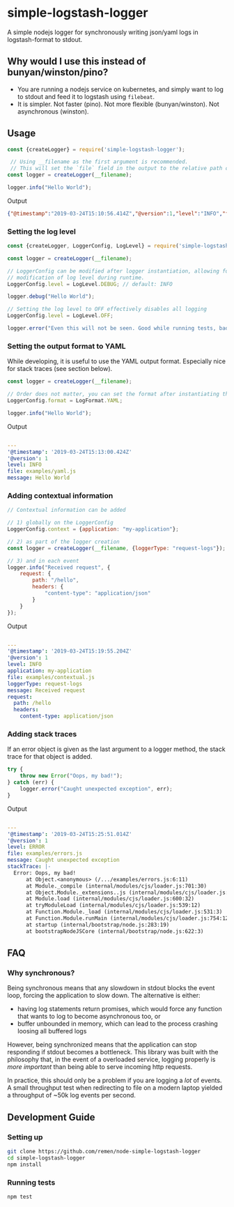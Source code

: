 # simple-logstash-logger

A simple nodejs logger for synchronously writing json/yaml logs in logstash-format to stdout.

## Why would I use this instead of bunyan/winston/pino?

* You are running a nodejs service on kubernetes, and simply want to log to stdout and feed it to logstash using `filebeat`.
* It is simpler. Not faster (pino). Not more flexible (bunyan/winston). Not asynchronous (winston).

## Usage

```javascript
const {createLogger} = require('simple-logstash-logger');

 // Using __filename as the first argument is recommended.
 // This will set the `file` field in the output to the relative path of the current file.
const logger = createLogger(__filename);

logger.info("Hello World");
```
Output
```json
{"@timestamp":"2019-03-24T15:10:56.414Z","@version":1,"level":"INFO","file":"examples/simple.js","message":"Hello World"}
```

### Setting the log level

```javascript
const {createLogger, LoggerConfig, LogLevel} = require('simple-logstash-logger');

const logger = createLogger(__filename);

// LoggerConfig can be modified after logger instantiation, allowing for
// modification of log level during runtime.
LoggerConfig.level = LogLevel.DEBUG; // default: INFO

logger.debug("Hello World");

// Setting the log level to OFF effectively disables all logging
LoggerConfig.level = LogLevel.OFF;

logger.error("Even this will not be seen. Good while running tests, bad in production");
```

### Setting the output format to YAML

While developing, it is useful to use the YAML output format. Especially nice for
stack traces (see section below).

```javascript
const logger = createLogger(__filename);

// Order does not matter, you can set the format after instantiating the logger
LoggerConfig.format = LogFormat.YAML;

logger.info("Hello World");
```

Output

```yaml

---
'@timestamp': '2019-03-24T15:13:00.424Z'
'@version': 1
level: INFO
file: examples/yaml.js
message: Hello World
```

### Adding contextual information

```javascript
// Contextual information can be added 

// 1) globally on the LoggerConfig
LoggerConfig.context = {application: "my-application"};

// 2) as part of the logger creation
const logger = createLogger(__filename, {loggerType: "request-logs"});

// 3) and in each event
logger.info("Received request", {
    request: {
        path: "/hello",
        headers: {
            "content-type": "application/json"
        }
    }
}); 
```

Output

```yaml

---
'@timestamp': '2019-03-24T15:19:55.204Z'
'@version': 1
level: INFO
application: my-application
file: examples/contextual.js
loggerType: request-logs
message: Received request
request:
  path: /hello
  headers:
    content-type: application/json
```

### Adding stack traces

If an error object is given as the last argument to a logger method, the stack trace
for that object is added.

```javascript
try {
    throw new Error("Oops, my bad!");
} catch (err) {
    logger.error("Caught unexpected exception", err);
}
```

Output

```yaml

---
'@timestamp': '2019-03-24T15:25:51.014Z'
'@version': 1
level: ERROR
file: examples/errors.js
message: Caught unexpected exception
stackTrace: |-
  Error: Oops, my bad!
      at Object.<anonymous> (/.../examples/errors.js:6:11)
      at Module._compile (internal/modules/cjs/loader.js:701:30)
      at Object.Module._extensions..js (internal/modules/cjs/loader.js:712:10)
      at Module.load (internal/modules/cjs/loader.js:600:32)
      at tryModuleLoad (internal/modules/cjs/loader.js:539:12)
      at Function.Module._load (internal/modules/cjs/loader.js:531:3)
      at Function.Module.runMain (internal/modules/cjs/loader.js:754:12)
      at startup (internal/bootstrap/node.js:283:19)
      at bootstrapNodeJSCore (internal/bootstrap/node.js:622:3)
```

## FAQ

### Why synchronous?

Being synchronous means that any slowdown in stdout blocks the event loop,
forcing the application to slow down. The alternative is either:
* having log statements return promises, which would force any function that wants to log to
  become asynchronous too, or
* buffer unbounded in memory, which can lead to the process crashing loosing all buffered logs

However, being synchronized means that the application can stop responding if stdout
becomes a bottleneck. This library was built with the philosophy that, in the event
of a overloaded service, logging properly is *more important* than being able to serve
incoming http requests.

In practice, this should only be a problem if you are logging a *lot* of events.
A small throughput test when redirecting to file on a modern laptop yielded a
throughput of ~50k log events per second.

## Development Guide

### Setting up
```bash
git clone https://github.com/remen/node-simple-logstash-logger
cd simple-logstash-logger
npm install
```

### Running tests
```bash
npm test
```
